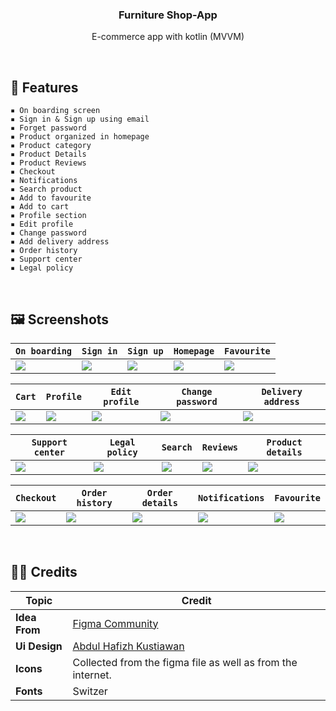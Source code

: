 <h3 align="center">Furniture Shop-App</h3>
<p align="center">E-commerce app with kotlin (MVVM)</p>

&nbsp;
## 📜 **Features**
    ▪ On boarding screen
    ▪ Sign in & Sign up using email
    ▪ Forget password
    ▪ Product organized in homepage
    ▪ Product category
    ▪ Product Details
    ▪ Product Reviews
    ▪ Checkout
    ▪ Notifications
    ▪ Search product
    ▪ Add to favourite
    ▪ Add to cart
    ▪ Profile section
    ▪ Edit profile
    ▪ Change password
    ▪ Add delivery address
    ▪ Order history
    ▪ Support center
    ▪ Legal policy
    

&nbsp;
## 🖼️ **Screenshots**
| ` On boarding ` | ` Sign in ` | ` Sign up ` | ` Homepage ` | ` Favourite ` |
| --- | --- | --- | --- | --- |
| <img src="https://user-images.githubusercontent.com/68102562/235827606-5870a903-044b-41f2-a64c-3e7cec914613.jpg"> | <img src="https://user-images.githubusercontent.com/68102562/235827655-2204ef0b-33a1-4a41-a2ab-0ca13fc56f8e.jpg"> | <img src="https://user-images.githubusercontent.com/68102562/235827619-4eccb500-77e8-4415-a5c8-c1948f698a6c.jpg"> | <img src="https://user-images.githubusercontent.com/68102562/235827637-b0753c44-7ca0-4210-9e79-dea4f7b2d328.jpg"> | <img src="https://user-images.githubusercontent.com/68102562/235827626-ed10a434-ee3a-45f3-b2bb-b04d974b7b90.jpg"> |

| ` Cart ` | ` Profile ` | ` Edit profile ` | ` Change password ` | ` Delivery address ` |
| --- | --- | --- | --- | --- |
| <img src="https://user-images.githubusercontent.com/68102562/235827606-5870a903-044b-41f2-a64c-3e7cec914613.jpg"> | <img src="https://user-images.githubusercontent.com/68102562/235827655-2204ef0b-33a1-4a41-a2ab-0ca13fc56f8e.jpg"> | <img src="https://user-images.githubusercontent.com/68102562/235827619-4eccb500-77e8-4415-a5c8-c1948f698a6c.jpg"> | <img src="https://user-images.githubusercontent.com/68102562/235827637-b0753c44-7ca0-4210-9e79-dea4f7b2d328.jpg"> | <img src="https://user-images.githubusercontent.com/68102562/235827626-ed10a434-ee3a-45f3-b2bb-b04d974b7b90.jpg"> |

| ` Support center ` | ` Legal policy ` | ` Search ` | ` Reviews ` | ` Product details ` |
| --- | --- | --- | --- | --- |
| <img src="https://user-images.githubusercontent.com/68102562/235827606-5870a903-044b-41f2-a64c-3e7cec914613.jpg"> | <img src="https://user-images.githubusercontent.com/68102562/235827655-2204ef0b-33a1-4a41-a2ab-0ca13fc56f8e.jpg"> | <img src="https://user-images.githubusercontent.com/68102562/235827619-4eccb500-77e8-4415-a5c8-c1948f698a6c.jpg"> | <img src="https://user-images.githubusercontent.com/68102562/235827637-b0753c44-7ca0-4210-9e79-dea4f7b2d328.jpg"> | <img src="https://user-images.githubusercontent.com/68102562/235827626-ed10a434-ee3a-45f3-b2bb-b04d974b7b90.jpg"> |

| ` Checkout ` | ` Order history ` | ` Order details ` | ` Notifications ` | ` Favourite ` |
| --- | --- | --- | --- | --- |
| <img src="https://user-images.githubusercontent.com/68102562/235827606-5870a903-044b-41f2-a64c-3e7cec914613.jpg"> | <img src="https://user-images.githubusercontent.com/68102562/235827655-2204ef0b-33a1-4a41-a2ab-0ca13fc56f8e.jpg"> | <img src="https://user-images.githubusercontent.com/68102562/235827619-4eccb500-77e8-4415-a5c8-c1948f698a6c.jpg"> | <img src="https://user-images.githubusercontent.com/68102562/235827637-b0753c44-7ca0-4210-9e79-dea4f7b2d328.jpg"> | <img src="https://user-images.githubusercontent.com/68102562/235827626-ed10a434-ee3a-45f3-b2bb-b04d974b7b90.jpg"> |

&nbsp;
## 👨‍💻 **Credits**
| Topic                                        | Credit                                           |
| ------------------------------------------- | ----------------------------------------------------- |
| **Idea From** | [Figma Community](https://www.figma.com) |
| **Ui Design** | [Abdul Hafizh Kustiawan](https://www.figma.com/community/file/1232654626122398633) |
| **Icons** | Collected from the figma file as well as from the internet. |
| **Fonts** | Switzer |
